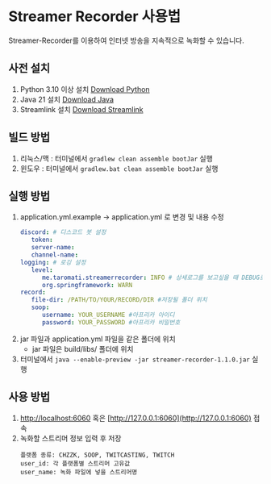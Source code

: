 # Streamer Recorder 사용법

Streamer-Recorder를 이용하여 인터넷 방송을 지속적으로 녹화할 수 있습니다.

## **사전 설치**

1. Python 3.10 이상 설치 [Download Python](https://www.python.org/downloads/)
2. Java 21 설치 [Download Java](https://aws.amazon.com/corretto/)
3. Streamlink 설치 [Download Streamlink](https://streamlink.github.io/install.html)


## **빌드 방법**

1. 리눅스/맥 : 터미널에서 `gradlew clean assemble bootJar` 실행
2. 윈도우    : 터미널에서 `gradlew.bat clean assemble bootJar` 실행
    

## **실행 방법**

1. application.yml.example → application.yml 로 변경 및 내용 수정
   ```yml
   discord: # 디스코드 봇 설정
      token:
      server-name:
      channel-name:
   logging: # 로깅 설정
      level:
         me.taromati.streamerrecorder: INFO # 상세로그를 보고싶을 때 DEBUG로 변경
         org.springframework: WARN
   record:
      file-dir: /PATH/TO/YOUR/RECORD/DIR #저장될 폴더 위치
      soop:
         username: YOUR_USERNAME #아프리카 아이디
         password: YOUR_PASSWORD #아프리카 비밀번호
    ```
2. jar 파일과 application.yml 파일을 같은 폴더에 위치
   - jar 파일은 build/libs/ 폴더에 위치
3. 터미널에서 `java --enable-preview -jar streamer-recorder-1.1.0.jar` 실행


## **사용 방법**

1. [http://localhost:6060](http://localhost:6060) 혹은 [http://127.0.0.1:6060](http://127.0.0.1:6060) 접속
2. 녹화할 스트리머 정보 입력 후 저장
   ```
   플랫폼 종류: CHZZK, SOOP, TWITCASTING, TWITCH
   user_id: 각 플랫폼별 스트리머 고유값
   user_name: 녹화 파일에 넣을 스트리머명
   ```
